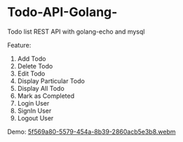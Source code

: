 # Todo-API-Golang-
Todo list REST API with golang-echo and mysql 

Feature: 
1. Add Todo
2. Delete Todo
3. Edit Todo
4. Display Particular Todo
5. Display All Todo
6. Mark as Completed 
7. Login User
8. SignIn User
9. Logout User

Demo:
[5f569a80-5579-454a-8b39-2860acb5e3b8.webm](https://github.com/user-attachments/assets/1db4201b-ae5d-436d-bced-fb9d52d2f1aa)
